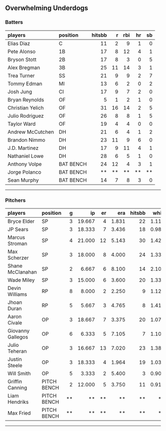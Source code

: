 ## Overwhelming Underdogs

### Batters

 
|players          |position  | hitsbb|  r| rbi| hr| sb| 
|:----------------|:---------|------:|--:|---:|--:|--:| 
|Elias Diaz       |C         |     11|  2|   9|  1|  0| 
|Pete Alonso      |1B        |     17|  8|  12|  4|  1| 
|Bryson Stott     |2B        |     17|  8|   3|  0|  5| 
|Alex Bregman     |3B        |     25| 11|  14|  3|  1| 
|Trea Turner      |SS        |     21|  9|   9|  2|  7| 
|Tommy Edman      |MI        |     13|  6|   2|  0|  2| 
|Josh Jung        |CI        |     17|  9|   7|  2|  0| 
|Bryan Reynolds   |OF        |      5|  1|   2|  1|  0| 
|Christian Yelich |OF        |     31| 16|  14|  2|  5| 
|Julio Rodriguez  |OF        |     26|  8|   8|  1|  5| 
|Taylor Ward      |OF        |     19|  4|   4|  0|  0| 
|Andrew McCutchen |DH        |     21|  6|   4|  1|  2| 
|Brandon Nimmo    |DH        |     23| 11|   9|  6|  0| 
|J.D. Martinez    |DH        |     17|  9|  11|  4|  1| 
|Nathaniel Lowe   |DH        |     28|  6|   5|  1|  0| 
|Anthony Volpe    |BAT BENCH |     24| 12|   4|  3|  1| 
|Jorge Polanco    |BAT BENCH |     **| **|  **| **| **| 
|Sean Murphy      |BAT BENCH |     14|  7|   8|  3|  0| 

* * *

### Pitchers

 
|players           |position    |  g|     ip| er|   era| hitsbb|  whip| so|  w| sv| 
|:-----------------|:-----------|--:|------:|--:|-----:|------:|-----:|--:|--:|--:| 
|Bryce Elder       |SP          |  3| 19.667|  4| 1.831|     22| 1.119| 11|  2|  0| 
|JP Sears          |SP          |  3| 18.333|  7| 3.436|     18| 0.982| 17|  0|  0| 
|Marcus Stroman    |SP          |  4| 21.000| 12| 5.143|     30| 1.429| 20|  1|  0| 
|Max Scherzer      |SP          |  3| 18.000|  8| 4.000|     24| 1.333| 26|  2|  0| 
|Shane McClanahan  |SP          |  2|  6.667|  6| 8.100|     14| 2.100|  4|  0|  0| 
|Wade Miley        |SP          |  3| 15.000|  6| 3.600|     20| 1.333| 10|  1|  0| 
|Devin Williams    |RP          |  8|  8.000|  2| 2.250|      9| 1.125|  7|  1|  6| 
|Jhoan Duran       |RP          |  5|  5.667|  3| 4.765|      8| 1.412|  7|  0|  3| 
|Aaron Civale      |OP          |  3| 18.667|  7| 3.375|     20| 1.071| 13|  0|  0| 
|Giovanny Gallegos |OP          |  6|  6.333|  5| 7.105|      7| 1.105|  5|  0|  0| 
|Julio Teheran     |OP          |  3| 16.667| 13| 7.020|     23| 1.380| 12|  0|  0| 
|Justin Steele     |OP          |  3| 18.333|  4| 1.964|     19| 1.036| 19|  2|  0| 
|Will Smith        |OP          |  5|  3.333|  2| 5.400|      3| 0.900|  2|  0|  2| 
|Griffin Canning   |PITCH BENCH |  2| 12.000|  5| 3.750|     11| 0.917| 16|  1|  0| 
|Liam Hendriks     |PITCH BENCH | **|     **| **|    **|     **|    **| **| **| **| 
|Max Fried         |PITCH BENCH | **|     **| **|    **|     **|    **| **| **| **| 


* * *


